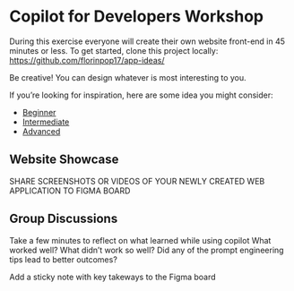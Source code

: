 # Copilot for Developers Workshop

During this exercise everyone will create their own website front-end in 45 minutes or less.
To get started, clone this project locally:
https://github.com/florinpop17/app-ideas/


Be creative! You can design whatever is most interesting to you.

If you’re looking for inspiration, here are some idea you might consider:
- [Beginner](https://github.com/florinpop17/app-ideas/?tab=readme-ov-file#tier-1-beginner-projects)
- [Intermediate](https://github.com/florinpop17/app-ideas/?tab=readme-ov-file#tier-2-intermediate-projects)
- [Advanced](https://github.com/florinpop17/app-ideas/?tab=readme-ov-file#tier-3-advanced-projects)



## Website Showcase
SHARE SCREENSHOTS OR VIDEOS OF YOUR NEWLY CREATED WEB APPLICATION TO FIGMA BOARD


## Group Discussions
Take a few minutes to reflect on what learned while using copilot
What worked well?
What didn’t work so well?
Did any of the prompt engineering tips lead to better outcomes?

Add a sticky note with key takeways to the Figma board
